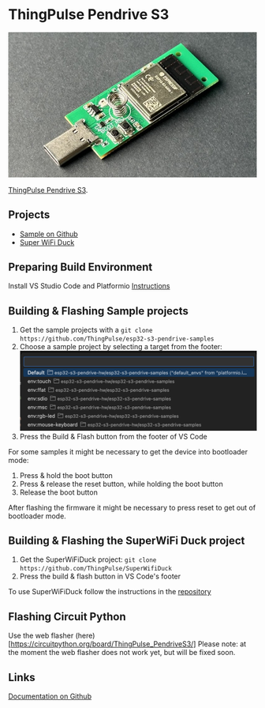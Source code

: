 # ThingPulse Pendrive S3

![ThingPulse Pendrive S3](../img/products/ThingPulse_PendriveS3_M.jpeg)

[ThingPulse Pendrive S3](https://thingpulse.com/product/esp32-s3-pendrive-s3-128mb/).

## Projects
* [Sample on Github](https://github.com/ThingPulse/esp32-s3-pendrive-samples)
* [Super WiFi Duck](https://github.com/ThingPulse/SuperWifiDuck)

## Preparing Build Environment
Install VS Studio Code and Platformio [Instructions](https://platformio.org/install/ide?install=vscode)

## Building & Flashing Sample projects
1. Get the sample projects with a `git clone https://github.com/ThingPulse/esp32-s3-pendrive-samples`
2. Choose a sample project by selecting a target from the footer: ![Pendrive Targets](../img/guides/pendrive-s3/pendrive-sample-targets.png)
3. Press the Build & Flash button from the footer of VS Code

For some samples it might be necessary to get the device into bootloader mode:
1. Press & hold the boot button
2. Press & release the reset button, while holding the boot button
3. Release the boot button

After flashing the firmware it might be necessary to press reset to get out of bootloader mode.

## Building & Flashing the SuperWiFi Duck project
1. Get the SuperWiFiDuck project: `git clone https://github.com/ThingPulse/SuperWifiDuck`
2. Press the build & flash button in VS Code's footer

To use SuperWiFiDuck follow the instructions in the [repository](https://github.com/ThingPulse/SuperWifiDuck)

## Flashing Circuit Python
Use the web flasher (here)[https://circuitpython.org/board/ThingPulse_PendriveS3/]
Please note: at the moment the web flasher does not work yet, but will be fixed soon.

## Links
[Documentation on Github](https://github.com/ThingPulse/thingpulse-devices/tree/master/pendrive-s3)


